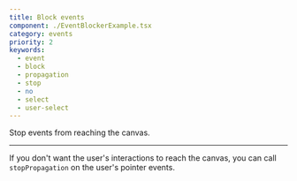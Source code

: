 ```yaml
---
title: Block events
component: ./EventBlockerExample.tsx
category: events
priority: 2
keywords:
  - event
  - block
  - propagation
  - stop
  - no
  - select
  - user-select
---
```


Stop events from reaching the canvas.

---

If you don't want the user's interactions to reach the canvas, you can call `stopPropagation` on the user's pointer events.
